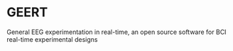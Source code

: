 # GEERT
General EEG experimentation in real-time, an open source software for BCI real-time experimental designs
